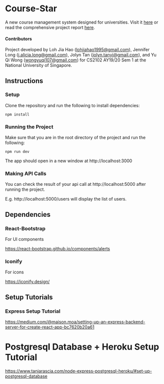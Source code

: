 # Course-Star

A new course management system designed for universities. Visit it [here](https://cs2102-7.herokuapp.com/) or read the comprehensive project report [here](https://docs.google.com/document/d/1ENF5UO0I38q2edzLOLcoxlV74OWQ3HdITq-fU0ZmC04/edit?usp=sharing).

#### Contributors

Project developed by Loh Jia Hao (lohjiahao1995@gmail.com), Jennifer Long (j.alicia.long@gmail.com), Jolyn Tan (jolyn.tanyj@gmail.com), and Yu Qi Wong (wongyuqi107@gmail.com) for CS2102 AY19/20 Sem 1 at the National University of Singapore.

## Instructions

### Setup

Clone the repository and run the following to install dependencies:

`npm install`

### Running the Project

Make sure that you are in the root directory of the project and run the following:

`npm run dev`

The app should open in a new window at http://localhost:3000

### Making API Calls

You can check the result of your api call at http://localhost:5000 after running the project.

E.g. http://localhost:5000/users will display the list of users.

## Dependencies

### React-Bootstrap

For UI components

https://react-bootstrap.github.io/components/alerts

### Iconify

For icons

https://iconify.design/

## Setup Tutorials

### Express Setup Tutorial

https://medium.com/@maison.moa/setting-up-an-express-backend-server-for-create-react-app-bc7620b20a61

# Postgresql Database + Heroku Setup Tutorial

https://www.taniarascia.com/node-express-postgresql-heroku/#set-up-postgresql-database
